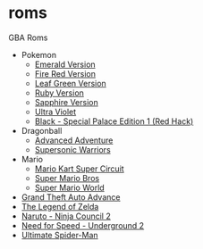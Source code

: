 # roms

GBA Roms
- Pokemon
  - [Emerald Version](/roms/pokemon_emerald_version.gba)
  - [Fire Red Version](/roms/pokemon_fire_red_version.gba)
  - [Leaf Green Version](/roms/pokemon_leaf_green_version.gba)
  - [Ruby Version](/roms/pokemon_ruby_version.gba)
  - [Sapphire Version](/roms/pokemon_sapphire_version.gba)
  - [Ultra Violet](/roms/pokemon_ultra_violet.gba)
  - [Black - Special Palace Edition 1 (Red Hack)](/roms/pokemon_black_special_palace_edition_1.gba)
- Dragonball
  - [Advanced Adventure](/roms/dragonball_advanced_adventure.gba)
  - [Supersonic Warriors](/roms/dragonball_z_supersonic_warriors.gba)
- Mario
  - [Mario Kart Super Circuit](/roms/mario_kart_super_circuit.gba)
  - [Super Mario Bros](/roms/super_mario_bros.gba)
  - [Super Mario World](/roms/super_mario_world.gba)
- [Grand Theft Auto Advance](/roms/grand_theft_auto_advance.gba)
- [The Legend of Zelda](/roms/the_legend_of_zelda.gba)
- [Naruto - Ninja Council 2](/roms/naruto_ninja_council_2.gba)
- [Need for Speed - Underground 2](/roms/need_for_speed_underground_2.gba)
- [Ultimate Spider-Man](/roms/ultimate_spider_man.gba)
